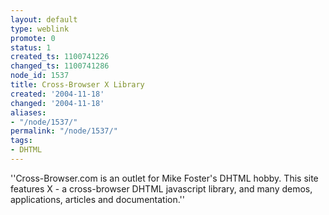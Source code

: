 ```yaml
---
layout: default
type: weblink
promote: 0
status: 1
created_ts: 1100741226
changed_ts: 1100741286
node_id: 1537
title: Cross-Browser X Library
created: '2004-11-18'
changed: '2004-11-18'
aliases:
- "/node/1537/"
permalink: "/node/1537/"
tags:
- DHTML
---
```

''Cross-Browser.com is an outlet for Mike Foster's DHTML hobby. This site features X - a cross-browser DHTML javascript library, and many demos, applications, articles and documentation.''
